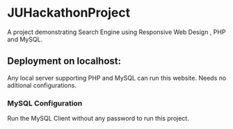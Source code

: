 # JUHackathonProject

A project demonstrating Search Engine using Responsive Web Design , PHP and MySQL.


## Deployment on localhost:

Any local server supporting PHP and MySQL can run this website.
Needs no aditional configurations.

### MySQL Configuration

Run the MySQL Client without any password to run this project.




 
